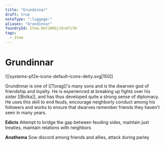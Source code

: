 ```yaml
---
title: "Grundinnar"
draft: true
noteType: ":luggage:"
aliases: "Grundinnar"
foundryId: Item.0m7JbRGjJXcmTz7H
tags:
  - Item
---
```


# Grundinnar
![[systems-pf2e-icons-default-icons-deity.svg|150]]

Grundinnar is one of [[Torag]]'s many sons and is the dwarven god of friendship and loyalty. He is experienced at breaking up fights over his sister [[Bolka]], and has thus developed quite a strong sense of diplomacy. He uses this skill to end feuds, encourage neighborly conduct among his followers and works to ensure that dwarves remember friends they haven't seen in many years.

**Edicts** Attempt to bridge the gap between feuding sides, maintain just treaties, maintain relations with neighbors

**Anathema** Sow discord among friends and allies, attack during parley
